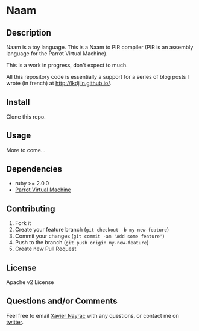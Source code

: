 Naam
================

Description
-----------
Naam is a toy language. This is a Naam to PIR compiler (PIR is an assembly
language for the Parrot Virtual Machine).

This is a work in progress, don't expect to much.

All this repository code is essentially a support for a series of
blog posts I wrote (in french) at http://lkdjiin.github.io/.

Install
-------------------------

Clone this repo.

Usage
--------------------------

More to come…


Dependencies
--------------------------

  * ruby >= 2.0.0
  * [Parrot Virtual Machine](http://www.parrot.org/)

Contributing
-------------------------

1. Fork it
2. Create your feature branch (`git checkout -b my-new-feature`)
3. Commit your changes (`git commit -am 'Add some feature'`)
4. Push to the branch (`git push origin my-new-feature`)
5. Create new Pull Request

License
--------------------------
Apache v2 License


Questions and/or Comments
--------------------------

Feel free to email [Xavier Nayrac](mailto:xavier.nayrac@gmail.com)
with any questions, or contact me on [twitter](https://twitter.com/lkdjiin).
